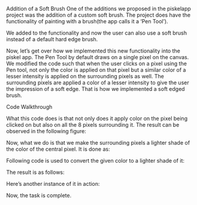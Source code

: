 Addition of a Soft Brush
One of the additions we proposed in the piskelapp project was the addition of a custom soft brush. The project does have the functionality of painting with a brush(the app calls it a ‘Pen Tool’).

We added to the functionality and now the user can also use a soft brush instead of a default hard edge brush.

Now, let’s get over how we implemented this new functionality into the piskel app. The Pen Tool by default draws on a single pixel on the canvas. We modified the code such that when the user clicks on a pixel using the Pen tool, not only the color is applied on that pixel but a similar color of a lesser intensity is applied on the surrounding pixels as well. The surrounding pixels are applied a color of a lesser intensity to give the user the impression of a soft edge. That is how we implemented a soft edged brush.


Code Walkthrough


What this code does is that not only does it apply color on the pixel being clicked on but also on all the 8 pixels surrounding it. The result can be observed in the following figure:


Now, what we do is that we make the surrounding pixels a lighter shade of the color of the central pixel. It is done as:



Following code is used to convert the given color to a lighter shade of it:




The result is as follows:

Here’s another instance of it in action:



Now, the task is complete.

